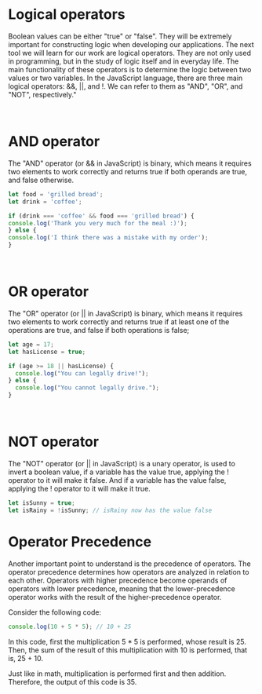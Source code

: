 # Logical operators
Boolean values can be either "true" or "false". They will be extremely important for constructing logic when developing our applications.
The next tool we will learn for our work are logical operators. They are not only used in programming, but in the study of logic itself and in everyday life. The main functionality of these operators is to determine the logic between two values or two variables.
In the JavaScript language, there are three main logical operators: &&, ||, and !. We can refer to them as "AND", "OR", and "NOT", respectively."

<br>

# AND operator
The "AND" operator (or && in JavaScript) is binary, which means it requires two elements to work correctly and returns true if both operands are true, and false otherwise.

```javascript 
let food = 'grilled bread';
let drink = 'coffee';

if (drink === 'coffee' && food === 'grilled bread') {
console.log('Thank you very much for the meal :)');
} else {
console.log('I think there was a mistake with my order');
}
```
<br>

# OR operator
The "OR" operator (or || in JavaScript) is binary, which means it requires two elements to work correctly and returns true  if at least one of the operations are true, and false if both operations is false;

```javascript 
let age = 17;
let hasLicense = true;

if (age >= 18 || hasLicense) {
  console.log("You can legally drive!");
} else {
  console.log("You cannot legally drive.");
}
```
<br>

# NOT operator
The "NOT" operator (or || in JavaScript) is a unary operator, is used to invert a boolean value, if a variable has the value true, applying the ! operator to it will make it false. And if a variable has the value false, applying the ! operator to it will make it true.

```javascript 
let isSunny = true;
let isRainy = !isSunny; // isRainy now has the value false

```

# Operator Precedence

Another important point to understand is the precedence of operators. The operator precedence determines how operators are analyzed in relation to each other. Operators with higher precedence become operands of operators with lower precedence, meaning that the lower-precedence operator works with the result of the higher-precedence operator.

Consider the following code:
```javascript 
console.log(10 + 5 * 5); // 10 + 25
```
In this code, first the multiplication 5 * 5 is performed, whose result is 25. Then, the sum of the result of this multiplication with 10 is performed, that is, 25 + 10.

Just like in math, multiplication is performed first and then addition. Therefore, the output of this code is 35.